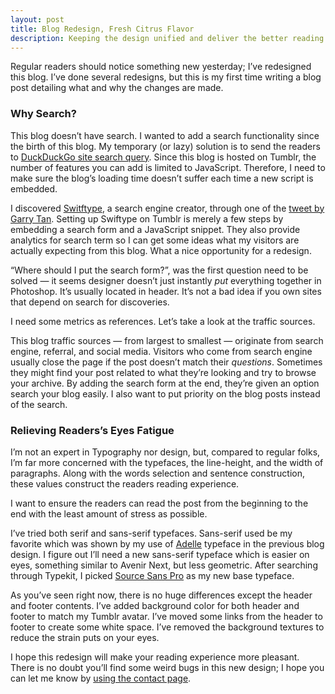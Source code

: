 ```yaml
---
layout: post
title: Blog Redesign, Fresh Citrus Flavor
description: Keeping the design unified and deliver the better reading exprience for readers. Here are the changes I’ve made.
---
```

Regular readers should notice something new yesterday; I’ve redesigned this blog. I’ve done several redesigns, but this is my first time writing a blog post detailing what and why the changes are made.

### Why Search?
This blog doesn’t have search. I wanted to add a search functionality since the birth of this blog. My temporary (or lazy) solution is to send the readers to [DuckDuckGo site search query][1]. Since this blog is hosted on Tumblr, the number of features you can add is limited to JavaScript. Therefore, I need to make sure the blog’s loading time doesn’t suffer each time a new script is embedded.

[1]: https://duckduckgo.com/?q=search+here+site%3Asayzlim.net/

I discovered [Switftype][2], a search engine creator, through one of the [tweet by Garry Tan][1]. Setting up Swiftype on Tumblr is merely a few steps by embedding a search form and a JavaScript snippet. They also provide analytics for search term so I can get some ideas what my visitors are actually expecting from this blog. What a nice opportunity for a redesign.

[1]: https://twitter.com/garrytan/status/368078134018453504

“Where should I put the search form?”, was the first question need to be solved — it seems designer doesn’t just instantly *put* everything together in Photoshop. It’s usually located in header. It’s not a bad idea if you own sites that depend on search for discoveries.

I need some metrics as references. Let’s take a look at the traffic sources.

This blog traffic sources — from largest to smallest — originate from search engine, referral, and social media. Visitors who come from search engine usually close the page if the post doesn’t match their *questions*. Sometimes they might find your post related to what they’re looking and try to browse your archive. By adding the search form at the end, they’re given an option search your blog easily. I also want to put priority on the blog posts instead of the search.

### Relieving Readers’s Eyes Fatigue

I’m not an expert in Typography nor design, but, compared to regular folks, I’m far more concerned with the typefaces, the line-height, and the width of paragraphs. Along with the words selection and sentence construction, these values construct the readers reading experience.

I want to ensure the readers can read the post from the beginning to the end with the least amount of stress as possible.

I’ve tried both serif and sans-serif typefaces. Sans-serif used be my favorite which was shown by my use of [Adelle][3] typeface in the previous blog design. I figure out I’ll need a new sans-serif typeface which is easier on eyes, something similar to Avenir Next, but less geometric. After searching through Typekit, I picked [Source Sans Pro][4] as my new base typeface.

As you’ve seen right now, there is no huge differences except the header and footer contents. I’ve added background color for both header and footer to match my Tumblr avatar. I’ve moved some links from the header to footer to create some white space. I’ve removed the background textures to reduce the strain puts on your eyes.

I hope this redesign will make your reading experience more pleasant. There is no doubt you’ll find some weird bugs in this new design; I hope you can let me know by [using the contact page][5].

[2]: https://swiftype.com/ "Swiftype: Modern full-text search for websites and applications"
[3]: https://typekit.com/fonts/adelle-web "Adelle | Typekit"
[4]: https://typekit.com/fonts/source-sans-pro "Source Sans Pro | Typekit"
[5]: http://sayzlim.net/contact "sayzlim.net: Contact"